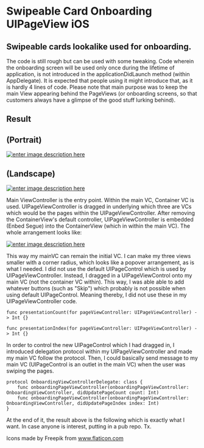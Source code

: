 # Swipeable Card Onboarding UIPageView iOS
## Swipeable cards lookalike used for onboarding. 
The code is still rough but can be used with some tweaking.
Code wherein the onboarding screen will be used only once during the lifetime of application, is not introduced in the applicationDidLaunch method (within AppDelegate). It is expected that people using it might introduce that, as it is hardly 4 lines of code. Please note that main purpose was to keep the main View appearing behind the PageViews (or onboarding screens, so that customers always have a glimpse of the good stuff lurking behind). 
 
## Result

## (Portrait)
[![enter image description here][2]][2]

## (Landscape)
[![enter image description here][3]][3]
 
Main ViewController is the entry point. Within the main VC, Container VC is used. UIPageViewController is dragged in underlying which three are VCs which would be the pages within the UIPageViewController. After removing the ContainerView's default controller, UIPageViewController is embedded (Enbed Segue) into the ContainerView (which in within the main VC).
The whole arrangement looks like:

[![enter image description here][1]][1]

This way my mainVC can remain the initial VC. I can make my three views smaller with a corner radius, which looks like a popover arrangement, as is what I needed. I did not use the default UIPageControl which is used by UIPageViewController. Instead, I dragged in a UIPageViewControl onto my main VC (not the container VC within). This way, I was able able to add whatever buttons (such as "Skip") which probably is not possible when using default UIPageControl. Meaning thereby, I did not use these in my UIPageViewController code. 

    func presentationCount(for pageViewController: UIPageViewController) -> Int {}
        
    func presentationIndex(for pageViewController: UIPageViewController) -> Int {}

In order to control the new UIPageControl which I had dragged in, I introduced delegation protocol within my UIPageViewController and made my main VC follow the protocol. Then, I could basically send message to my main VC (UIPageControl is an outlet in the main VC) when the user was swiping the pages. 

    protocol OnboardingViewControllerDelegate: class {
        func onboardingPageViewController(onboardingPageViewController: OnboardingViewController, didUpdatePageCount count: Int)
        func onboardingPageViewController(onboardingPageViewController: OnboardingViewController, didUpdatePageIndex index: Int)
    }

At the end of it, the result above is the following which is exactly what I want. In case anyone is interest, putting in a pub repo. Tx. 

  [1]: https://cdn-images-1.medium.com/max/800/1*roIpdolj3JhoM1jjnBQTjw.png
  [2]: https://cdn-images-1.medium.com/max/800/1*sL64K1hU62T-yimZBTNWLQ.gif
  [3]: https://cdn-images-1.medium.com/max/800/1*d8_cZqZssKjXX3ERht4UQQ.gif
  
  Icons made by Freepik from www.flaticon.com 



